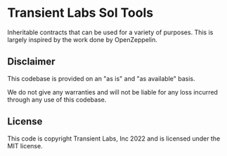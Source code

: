 # Transient Labs Sol Tools
Inheritable contracts that can be used for a variety of purposes. This is largely inspired by the work done by OpenZeppelin.

## Disclaimer
This codebase is provided on an "as is" and "as available" basis.

We do not give any warranties and will not be liable for any loss incurred through any use of this codebase.

## License
This code is copyright Transient Labs, Inc 2022 and is licensed under the MIT license.